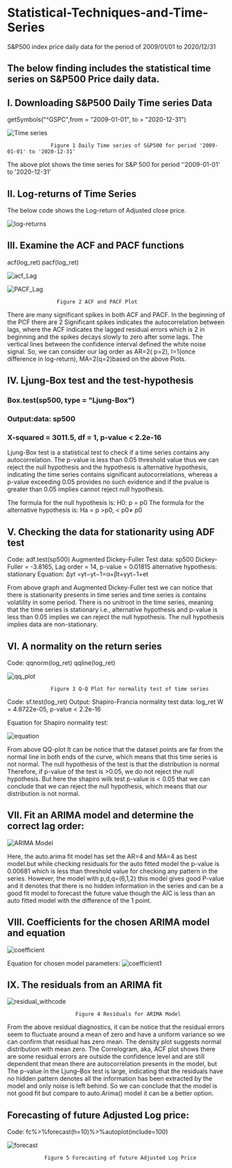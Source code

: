 # Statistical-Techniques-and-Time-Series
S&amp;P500 index price daily data for the period of 2009/01/01 to 2020/12/31

## The below finding includes the statistical time series on S&P500 Price daily data.

## I. Downloading S&P500 Daily Time series Data

getSymbols("^GSPC",from = "2009-01-01", to = "2020-12-31")

![Time series](https://user-images.githubusercontent.com/109311890/189486961-c184f3ec-7840-45fe-99f8-801ab1cb630c.JPG)

                  Figure 1 Daily Time series of S&P500 for period '2009-01-01' to '2020-12-31'
The above plot shows the time series for S&P 500 for period ‘'2009-01-01' to '2020-12-31'

## II. Log-returns of Time Series

The below code shows the Log-return of Adjusted close price.

![log-returns](https://user-images.githubusercontent.com/109311890/189487042-a9aa8d9c-6fc0-4673-a1fc-71b854ea758c.JPG)

## III. Examine the ACF and PACF functions
acf(log_ret) pacf(log_ret)

![acf_Lag](https://user-images.githubusercontent.com/109311890/189487073-a29257ec-cc0d-4727-9aa4-729701fe90a0.png)

![PACF_Lag](https://user-images.githubusercontent.com/109311890/189487063-3b06023a-8e5c-46b3-a6d2-82a0389be6d9.png)

                    Figure 2 ACF and PACF Plot
                    
There are many significant spikes in both ACF and PACF. In the beginning of the PCF there are 2
Significant spikes indicates the autocorrelation between lags, where the ACF indicates the lagged 
residual errors which is 2 in beginning and the spikes decays slowly to zero after some lags. The 
vertical lines between the confidence interval defined the white noise signal. So, we can consider our 
lag order as AR=2( p=2), I=1(once difference in log-return), MA=2(q=2)based on the above Plots.


## IV. Ljung-Box test and the test-hypothesis

### Box.test(sp500, type = "Ljung-Box")
### Output:data: sp500
### X-squared = 3011.5, df = 1, p-value < 2.2e-16

Ljung-Box test is a statistical test to check if a time series contains any autocorrelation.
The p-value is less than 0.05 threshold value thus we can reject the null hypothesis and the 
hypothesis is alternative hypothesis, indicating the time series contains significant
autocorrelations, whereas a p-value exceeding 0.05 provides no such evidence and if the pvalue is greater than 0.05 implies cannot reject null hypothesis.

The formula for the null hypothesis is: H0: p = p0
The formula for the alternative hypothesis is: Ha = p >p0, < p0≠ p0

## V. Checking the data for stationarity using ADF test

Code: adf.test(sp500)
Augmented Dickey-Fuller Test
data: sp500
Dickey-Fuller = -3.8165, Lag order = 14, p-value = 0.01815
alternative hypothesis: stationary
Equation: Δyt =yt−yt−1=α+βt+γyt−1+et

From above graph and Augmented Dickey-Fuller test we can notice that there is stationarity 
presents in time series and time series is contains volatility in some period. There is no unitroot in the time series, meaning that the time series is stationary i.e., alternative hypothesis
and p-value is less than 0.05 implies we can reject the null hypothesis. The null hypothesis 
implies data are non-stationary.

## VI. A normality on the return series

Code: qqnorm(log_ret)
qqline(log_ret)

![qq_plot](https://user-images.githubusercontent.com/109311890/189487156-097a3fcf-d09a-4669-8d0b-dc08da96cb0e.JPG)

                  Figure 3 Q-Q Plot for normality test of time series
                  
Code: sf.test(log_ret)
Output: Shapiro-Francia normality test
data: log_ret
W = 4.8722e-05, p-value < 2.2e-16

Equation for Shapiro normality test: 

![equation](https://user-images.githubusercontent.com/109311890/189487228-0f337514-f933-42f5-9982-6e05788d2e84.JPG)

From above QQ-plot It can be notice that the dataset points are far from the normal line in 
both ends of the curve, which means that this time series is not normal. The null hypothesis 
of the test is that the distribution is normal Therefore, if p-value of the test is >0.05, we do 
not reject the null hypothesis. But here the shapiro wilk test p-value is < 0.05 that we can 
conclude that we can reject the null hypothesis, which means that our distribution is not 
normal.

## VII. Fit an ARIMA model and determine the correct lag order:

![ARIMA Model](https://user-images.githubusercontent.com/109311890/189487284-60fc5454-6d1d-44c1-94f6-fc9d07242559.JPG)

Here, the auto.arima fit model has set the AR=4 and MA=4 as best model.but while checking 
residuals for the auto fitted model the p-value is 0.00681 which is less than threshold value for 
checking any pattern in the series. However, the model with p,d,q=(6,1,2) this model gives 
good P-value and it denotes that there is no hidden information in the series and can be a good 
fit model to forecast the future value though the AIC is less than an auto fitted model with the
difference of the 1 point.

## VIII. Coefficients for the chosen ARIMA model and equation 

![coefficient](https://user-images.githubusercontent.com/109311890/189487324-6e44db77-770b-4487-985a-36f3e25b8680.JPG)

Equation for chosen model parameters:
![coefficient1](https://user-images.githubusercontent.com/109311890/189487352-b34a4d5b-3151-426e-b872-27fe96cc744a.JPG)

## IX. The residuals from an ARIMA fit 

![residual_withcode](https://user-images.githubusercontent.com/109311890/189487387-69d4b423-fb03-44e0-9273-1dc8bd0dc227.JPG)

                          Figure 4 Residuals for ARIMA Model
                          
From the above residual diagnostics, it can be notice that the residual errors seem to fluctuate 
around a mean of zero and have a uniform variance so we can confirm that residual has zero mean.
The density plot suggests normal distribution with mean zero. The Correlogram, aka, ACF plot 
shows there are some residual errors are outside the confidence level and are still dependent that 
mean there are autocorrelation presents in the model, but The p-value in the Ljung–Box test is 
large, indicating that the residuals have no hidden pattern denotes all the information has been 
extracted by the model and only noise is left behind. So we can conclude that the model is not 
good fit but compare to auto.Arima() model it can be a better option.

## Forecasting of future Adjusted Log price:

Code: fc%>%forecast(h=10)%>%autoplot(include=100)

![forecast](https://user-images.githubusercontent.com/109311890/189487426-47f3ab8e-0034-4f93-8813-f72295f265f2.JPG)

                Figure 5 Forecasting of future Adjusted Log Price
